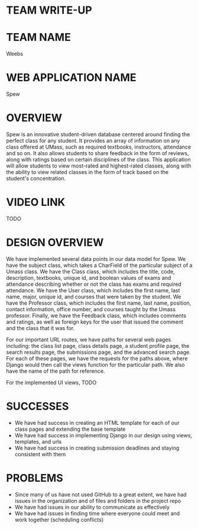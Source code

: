 # TEAM WRITE-UP

# TEAM NAME
Weebs

# WEB APPLICATION NAME
Spew

# OVERVIEW
Spew is an innovative student-driven database centered around finding the perfect class for any student. It provides an array of information on any class offered at UMass, such as required textbooks, instructors, attendance and so on. It also allows students to share feedback in the form of reviews, along with ratings based on certain disciplines of the class. This application will allow students to view most-rated and highest-rated classes, along with the ability to view related classes in the form of track based on the student's concentration. 

# VIDEO LINK 
TODO

# DESIGN OVERVIEW
We have implemented several data points in our data model for Spew. We have the subject class, which takes a CharField of the particular subject of a Umass class. We have the Class class, which includes the title, code, description, textbooks, unique id, and boolean values of exams and attendance describing whether or not the class has exams and required attendance. We have the User class, which includes the first name, last name, major, unique id, and courses that were taken by the student. We have the Professor class, which includes the first name, last name, position, contact information, office number, and courses taught by the Umass professor. Finally, we have the Feedback class, which includes comments and ratings, as well as foreign keys for the user that issued the comment and the class that it was for. 

For our important URL routes, we have paths for several web pages including: the class list page, class details page, a student profile page, the search results page, the submissions page, and the advanced search page. For each of these pages, we have the requests for the paths above, where Django would then call the views function for the particular path. We also have the name of the path for reference.

For the implemented UI views, TODO
 
# SUCCESSES
* We have had success in creating an HTML template for each of our class pages and extending the base template
* We have had success in implementing Django in our design using views, templates, and urls
* We have had success in creating submission deadlines and staying consistent with them
# PROBLEMS
* Since many of us have not used GitHub to a great extent, we have had issues in the organization and of files and folders in the project repo
* We have had issues in our ability to communicate as effectively
* We have had issues in finding time where everyone could meet and work together (scheduling conflicts)

